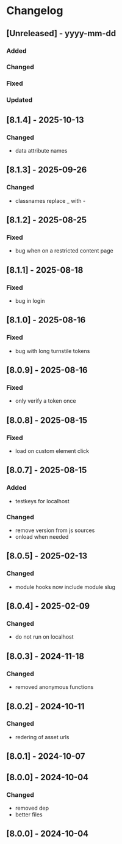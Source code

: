 # Changelog
## [Unreleased] - yyyy-mm-dd

### Added

### Changed

### Fixed

### Updated

## [8.1.4] - 2025-10-13


### Changed
- data attribute names

## [8.1.3] - 2025-09-26


### Changed
- classnames replace _ with -

## [8.1.2] - 2025-08-25


### Fixed
- bug when on a restricted content page

## [8.1.1] - 2025-08-18


### Fixed
- bug in login

## [8.1.0] - 2025-08-16


### Fixed
- bug with long turnstile tokens

## [8.0.9] - 2025-08-16


### Fixed
- only verify a token once

## [8.0.8] - 2025-08-15


### Fixed
- load on custom element click

## [8.0.7] - 2025-08-15


### Added
- testkeys for localhost

### Changed
- remove version from js sources
- onload when needed

## [8.0.5] - 2025-02-13


### Changed
- module hooks now include module slug

## [8.0.4] - 2025-02-09


### Changed
- do not run on localhost

## [8.0.3] - 2024-11-18


### Changed
- removed anonymous functions

## [8.0.2] - 2024-10-11


### Changed
- redering of asset urls

## [8.0.1] - 2024-10-07


## [8.0.0] - 2024-10-04


### Changed
- removed dep
- better files

## [8.0.0] - 2024-10-04
